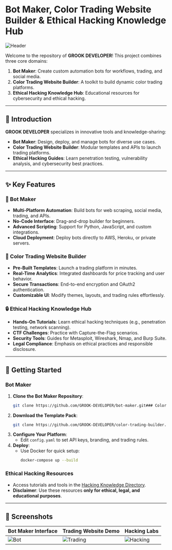 # Bot Maker, Color Trading Website Builder & Ethical Hacking Knowledge Hub

![Header](https://via.placeholder.com/1024x400.png?text=GROOK+DEVELOPER+-+Bots,+Trading+Tools+%26+Hacking+Insights) <!-- Replace with your header image -->

Welcome to the repository of **GROOK DEVELOPER**! This project combines three core domains:
1. **Bot Maker**: Create custom automation bots for workflows, trading, and social media.
2. **Color Trading Website Builder**: A toolkit to build dynamic color trading platforms.
3. **Ethical Hacking Knowledge Hub**: Educational resources for cybersecurity and ethical hacking.

---

## 📌 Introduction

**GROOK DEVELOPER** specializes in innovative tools and knowledge-sharing:
- **Bot Maker**: Design, deploy, and manage bots for diverse use cases.
- **Color Trading Website Builder**: Modular templates and APIs to launch trading platforms.
- **Ethical Hacking Guides**: Learn penetration testing, vulnerability analysis, and cybersecurity best practices.

---

## ✨ Key Features

### 🤖 Bot Maker
- **Multi-Platform Automation**: Build bots for web scraping, social media, trading, and APIs.
- **No-Code Interface**: Drag-and-drop builder for beginners.
- **Advanced Scripting**: Support for Python, JavaScript, and custom integrations.
- **Cloud Deployment**: Deploy bots directly to AWS, Heroku, or private servers.

### 🎨 Color Trading Website Builder
- **Pre-Built Templates**: Launch a trading platform in minutes.
- **Real-Time Analytics**: Integrated dashboards for price tracking and user behavior.
- **Secure Transactions**: End-to-end encryption and OAuth2 authentication.
- **Customizable UI**: Modify themes, layouts, and trading rules effortlessly.

### 🔒 Ethical Hacking Knowledge Hub
- **Hands-On Tutorials**: Learn ethical hacking techniques (e.g., penetration testing, network scanning).
- **CTF Challenges**: Practice with Capture-the-Flag scenarios.
- **Security Tools**: Guides for Metasploit, Wireshark, Nmap, and Burp Suite.
- **Legal Compliance**: Emphasis on ethical practices and responsible disclosure.

---

## 🚀 Getting Started

### Bot Maker
1. **Clone the Bot Maker Repository**:
   ```bash
   git clone https://github.com/GROOK-DEVELOPER/bot-maker.git### Color Trading Website Builder
1. **Download the Template Pack**:
   ```bash
   git clone https://github.com/GROOK-DEVELOPER/color-trading-builder.git
   ```
2. **Configure Your Platform**:
   - Edit `config.yaml` to set API keys, branding, and trading rules.
3. **Deploy**:
   - Use Docker for quick setup:
     ```bash
     docker-compose up --build
     ```

### Ethical Hacking Resources
- Access tutorials and tools in the [Hacking Knowledge Directory](/hacking-knowledge).
- **Disclaimer**: Use these resources **only for ethical, legal, and educational purposes**.

---

## 📸 Screenshots

| Bot Maker Interface | Trading Website Demo | Hacking Labs |
|----------------------|----------------------|--------------|
| ![Bot](https://via.placeholder.com/400x200.png?text=Bot+Maker+UI) | ![Trading](https://via.placeholder.com/400x200.png?text=Color+Trading+Demo) | ![Hacking](https://via.placeholder.com/400x200.png?text=Ethical+Hacking+Labs) |
